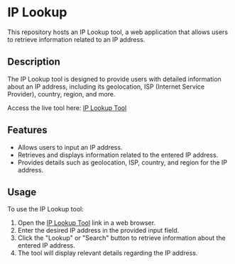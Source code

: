# IP Lookup

This repository hosts an IP Lookup tool, a web application that allows users to retrieve information related to an IP address.

## Description

The IP Lookup tool is designed to provide users with detailed information about an IP address, including its geolocation, ISP (Internet Service Provider), country, region, and more.

Access the live tool here: [IP Lookup Tool](https://ip-lookups.netlify.app/)

## Features

- Allows users to input an IP address.
- Retrieves and displays information related to the entered IP address.
- Provides details such as geolocation, ISP, country, and region for the IP address.

## Usage

To use the IP Lookup tool:

1. Open the [IP Lookup Tool](https://ip-lookups.netlify.app/) link in a web browser.
2. Enter the desired IP address in the provided input field.
3. Click the "Lookup" or "Search" button to retrieve information about the entered IP address.
4. The tool will display relevant details regarding the IP address.
